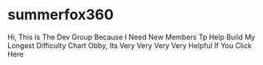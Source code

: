 # summerfox360
Hi, This Is The Dev Group Because I Need New Members Tp Help Build My Longest Difficulty Chart Obby, Its Very Very Very Very Helpful If You Click Here
